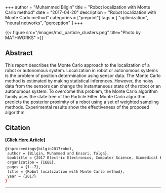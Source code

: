+++
author = "Muhammed Bilgin"
title = "Robot localization with Monte Carlo method"
date = "2017-04-20"
description = "Robot localization with Monte Carlo method"
categories = ["preprint"]
tags = [
    "optimization", "neural networks", "perception"
]
+++

{{< figure src="/images/mcl_particle_clusters.png" title="Photo by MATHWORKS" >}}

## Abstract
This report describes the Monte Carlo approach to the localization of a robot or autonomous system. Localization in robot or autonomous systems is the problem of position determination using sensor data. The Monte Carlo method is estimated by making statistical inferences. However, the noisy data from the sensors can change the instantaneous state of the robot or an autonomous system. To overcome this problem, the Monte Carlo algorithm family uses the state tree of the Particle Filter. Monte Carlo algorithm predicts the posterior proximity of a robot using a set of weighted sampling methods. Experimental results show the effectiveness of the proposed algorithm.

## Citation

**[[Click Here Article]](http://www.emoji-cheat-sheet.com/)**

```bash
@inproceedings{bilgin2017robot,
 author = {Bilgin, Muhammed and Ensari, Tolga},
 booktitle = {2017 Electric Electronics, Computer Science, Biomedical Engineerings Meeting (EBBT)},
 organization = {IEEE},
 pages = {1--7},
 title = {Robot localization with Monte Carlo method},
 year = {2017}
}
```

***
